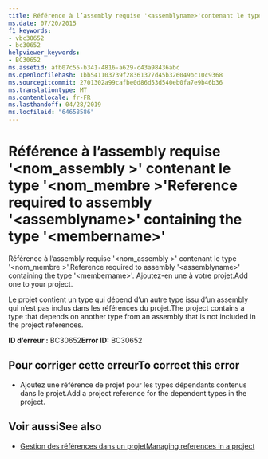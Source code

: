 ```yaml
---
title: Référence à l’assembly requise '<assemblyname>'contenant le type'<membername>'
ms.date: 07/20/2015
f1_keywords:
- vbc30652
- bc30652
helpviewer_keywords:
- BC30652
ms.assetid: afb07c55-b341-4816-a629-c43a98436abc
ms.openlocfilehash: 1bb541103739f28361377d45b326049bc10c9368
ms.sourcegitcommit: 2701302a99cafbe0d86d53d540eb0fa7e9b46b36
ms.translationtype: MT
ms.contentlocale: fr-FR
ms.lasthandoff: 04/28/2019
ms.locfileid: "64658586"
---
```

# <a name="reference-required-to-assembly-assemblyname-containing-the-type-membername"></a><span data-ttu-id="813d3-102">Référence à l’assembly requise '\<nom_assembly >' contenant le type '\<nom_membre >'</span><span class="sxs-lookup"><span data-stu-id="813d3-102">Reference required to assembly '\<assemblyname>' containing the type '\<membername>'</span></span>
<span data-ttu-id="813d3-103">Référence à l’assembly requise '\<nom_assembly >' contenant le type '\<nom_membre >'.</span><span class="sxs-lookup"><span data-stu-id="813d3-103">Reference required to assembly '\<assemblyname>' containing the type '\<membername>'.</span></span> <span data-ttu-id="813d3-104">Ajoutez-en une à votre projet.</span><span class="sxs-lookup"><span data-stu-id="813d3-104">Add one to your project.</span></span>  
  
 <span data-ttu-id="813d3-105">Le projet contient un type qui dépend d’un autre type issu d’un assembly qui n’est pas inclus dans les références du projet.</span><span class="sxs-lookup"><span data-stu-id="813d3-105">The project contains a type that depends on another type from an assembly that is not included in the project references.</span></span>  
  
 <span data-ttu-id="813d3-106">**ID d’erreur :** BC30652</span><span class="sxs-lookup"><span data-stu-id="813d3-106">**Error ID:** BC30652</span></span>  
  
## <a name="to-correct-this-error"></a><span data-ttu-id="813d3-107">Pour corriger cette erreur</span><span class="sxs-lookup"><span data-stu-id="813d3-107">To correct this error</span></span>  
  
- <span data-ttu-id="813d3-108">Ajoutez une référence de projet pour les types dépendants contenus dans le projet.</span><span class="sxs-lookup"><span data-stu-id="813d3-108">Add a project reference for the dependent types in the project.</span></span>  
  
## <a name="see-also"></a><span data-ttu-id="813d3-109">Voir aussi</span><span class="sxs-lookup"><span data-stu-id="813d3-109">See also</span></span>

- [<span data-ttu-id="813d3-110">Gestion des références dans un projet</span><span class="sxs-lookup"><span data-stu-id="813d3-110">Managing references in a project</span></span>](/visualstudio/ide/managing-references-in-a-project)
